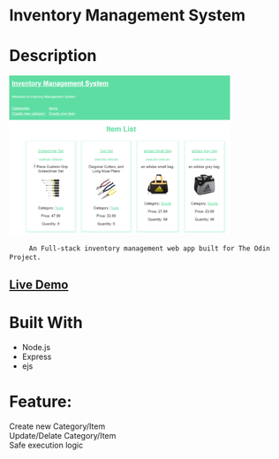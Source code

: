 # Inventory Management System

# Description

[<img alt="" width="400px" src="public/example.png" />](https://aqueous-reaches-05099.herokuapp.com/)

         An Full-stack inventory management web app built for The Odin Project.

[<h2>Live Demo</h2>](https://aqueous-reaches-05099.herokuapp.com/)

# Built With

-   Node.js
-   Express
-   ejs

# Feature:

Create new Category/Item  
Update/Delate Category/Item  
Safe execution logic
